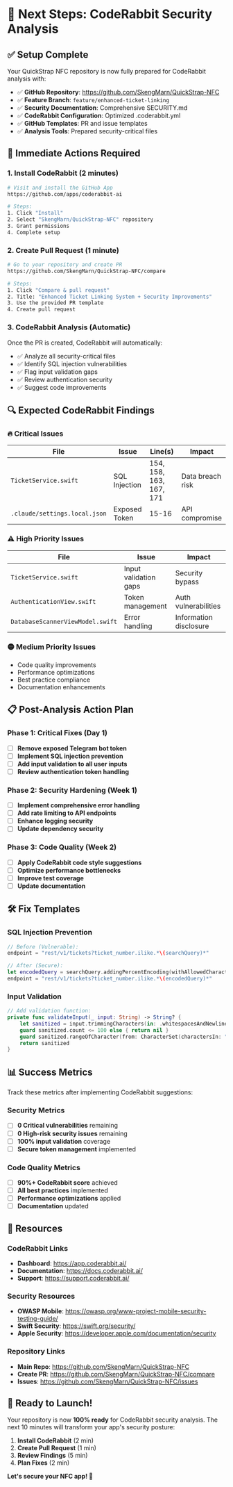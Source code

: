 # 🚀 Next Steps: CodeRabbit Security Analysis

## ✅ Setup Complete

Your QuickStrap NFC repository is now fully prepared for CodeRabbit analysis with:

- ✅ **GitHub Repository**: https://github.com/SkengMarn/QuickStrap-NFC
- ✅ **Feature Branch**: `feature/enhanced-ticket-linking` 
- ✅ **Security Documentation**: Comprehensive SECURITY.md
- ✅ **CodeRabbit Configuration**: Optimized .coderabbit.yml
- ✅ **GitHub Templates**: PR and issue templates
- ✅ **Analysis Tools**: Prepared security-critical files

## 🎯 Immediate Actions Required

### 1. Install CodeRabbit (2 minutes)
```bash
# Visit and install the GitHub App
https://github.com/apps/coderabbit-ai

# Steps:
1. Click "Install"
2. Select "SkengMarn/QuickStrap-NFC" repository  
3. Grant permissions
4. Complete setup
```

### 2. Create Pull Request (1 minute)
```bash
# Go to your repository and create PR
https://github.com/SkengMarn/QuickStrap-NFC/compare

# Steps:
1. Click "Compare & pull request" 
2. Title: "Enhanced Ticket Linking System + Security Improvements"
3. Use the provided PR template
4. Create pull request
```

### 3. CodeRabbit Analysis (Automatic)
Once the PR is created, CodeRabbit will automatically:
- ✅ Analyze all security-critical files
- ✅ Identify SQL injection vulnerabilities  
- ✅ Flag input validation gaps
- ✅ Review authentication security
- ✅ Suggest code improvements

## 🔍 Expected CodeRabbit Findings

### 🔥 Critical Issues
| File | Issue | Line(s) | Impact |
|------|-------|---------|---------|
| `TicketService.swift` | SQL Injection | 154, 158, 163, 167, 171 | Data breach risk |
| `.claude/settings.local.json` | Exposed Token | 15-16 | API compromise |

### ⚠️ High Priority Issues  
| File | Issue | Impact |
|------|-------|---------|
| `TicketService.swift` | Input validation gaps | Security bypass |
| `AuthenticationView.swift` | Token management | Auth vulnerabilities |
| `DatabaseScannerViewModel.swift` | Error handling | Information disclosure |

### 🟡 Medium Priority Issues
- Code quality improvements
- Performance optimizations  
- Best practice compliance
- Documentation enhancements

## 📋 Post-Analysis Action Plan

### Phase 1: Critical Fixes (Day 1)
- [ ] **Remove exposed Telegram bot token**
- [ ] **Implement SQL injection prevention**
- [ ] **Add input validation to all user inputs**
- [ ] **Review authentication token handling**

### Phase 2: Security Hardening (Week 1)
- [ ] **Implement comprehensive error handling**
- [ ] **Add rate limiting to API endpoints**
- [ ] **Enhance logging security**
- [ ] **Update dependency security**

### Phase 3: Code Quality (Week 2)
- [ ] **Apply CodeRabbit code style suggestions**
- [ ] **Optimize performance bottlenecks**
- [ ] **Improve test coverage**
- [ ] **Update documentation**

## 🛠️ Fix Templates

### SQL Injection Prevention
```swift
// Before (Vulnerable):
endpoint = "rest/v1/tickets?ticket_number.ilike.*\(searchQuery)*"

// After (Secure):
let encodedQuery = searchQuery.addingPercentEncoding(withAllowedCharacters: .urlQueryAllowed) ?? ""
endpoint = "rest/v1/tickets?ticket_number.ilike.*\(encodedQuery)*"
```

### Input Validation
```swift
// Add validation function:
private func validateInput(_ input: String) -> String? {
    let sanitized = input.trimmingCharacters(in: .whitespacesAndNewlines)
    guard sanitized.count <= 100 else { return nil }
    guard sanitized.rangeOfCharacter(from: CharacterSet(charactersIn: "';--")) == nil else { return nil }
    return sanitized
}
```

## 📊 Success Metrics

Track these metrics after implementing CodeRabbit suggestions:

### Security Metrics
- [ ] **0 Critical vulnerabilities** remaining
- [ ] **0 High-risk security issues** remaining  
- [ ] **100% input validation** coverage
- [ ] **Secure token management** implemented

### Code Quality Metrics
- [ ] **90%+ CodeRabbit score** achieved
- [ ] **All best practices** implemented
- [ ] **Performance optimizations** applied
- [ ] **Documentation** updated

## 🔗 Resources

### CodeRabbit Links
- **Dashboard**: https://app.coderabbit.ai/
- **Documentation**: https://docs.coderabbit.ai/
- **Support**: https://support.coderabbit.ai/

### Security Resources
- **OWASP Mobile**: https://owasp.org/www-project-mobile-security-testing-guide/
- **Swift Security**: https://swift.org/security/
- **Apple Security**: https://developer.apple.com/documentation/security

### Repository Links
- **Main Repo**: https://github.com/SkengMarn/QuickStrap-NFC
- **Create PR**: https://github.com/SkengMarn/QuickStrap-NFC/compare
- **Issues**: https://github.com/SkengMarn/QuickStrap-NFC/issues

## 🎯 Ready to Launch!

Your repository is now **100% ready** for CodeRabbit security analysis. The next 10 minutes will transform your app's security posture:

1. **Install CodeRabbit** (2 min)
2. **Create Pull Request** (1 min)  
3. **Review Findings** (5 min)
4. **Plan Fixes** (2 min)

**Let's secure your NFC app! 🚀**
